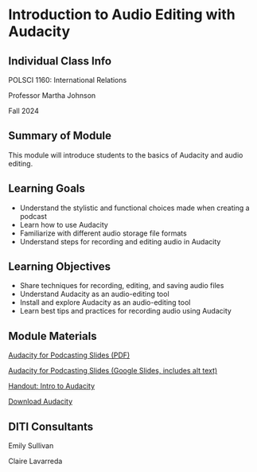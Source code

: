 <h1>Introduction to Audio Editing with Audacity</h1>
<h2>Individual Class Info</h2>

POLSCI 1160: International Relations

Professor Martha Johnson

Fall 2024

<h2>Summary of Module</h2>

This module will introduce students to the basics of Audacity and audio editing.

<h2>Learning Goals</h2>

* Understand the stylistic and functional choices made when creating a podcast
* Learn how to use Audacity
* Familiarize with different audio storage file formats
* Understand steps for recording and editing audio in Audacity

<h2>Learning Objectives</h2>

* Share techniques for recording, editing, and saving audio files  
* Understand Audacity as an audio-editing tool
* Install and explore Audacity as an audio-editing tool
* Learn best tips and practices for recording audio using Audacity 

<h2>Module Materials</h2>

[Audacity for Podcasting Slides (PDF)](https://github.com/NULabNortheastern/digitalassignmentshowcase/blob/main/audio-editing_podcasting/fa24-johnson-polsci1160-audacity/Johnson-Audacity-Slides.pdf)

[Audacity for Podcasting Slides (Google Slides, includes alt text)](https://docs.google.com/presentation/d/1EJbnwiitnHizYyI14N6t--9UTHFosInl6t5IaT30mKA/edit#slide=id.g2e2f79e8567_0_56)

[Handout: Intro to Audacity](https://github.com/NULabNortheastern/digitalassignmentshowcase/blob/main/audio-editing_podcasting/fa24-johnson-polsci1160-audacity/Intro-to-Audacity-handout.pdf)

[Download Audacity](https://www.audacityteam.org/download/)

<h2>DITI Consultants</h2>

Emily Sullivan 

Claire Lavarreda





